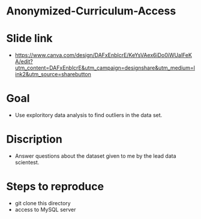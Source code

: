 # Anonymized-Curriculum-Access

# Slide link 
- https://www.canva.com/design/DAFxEnblcrE/KeYsVAex6iDo0iWUalFeKA/edit?utm_content=DAFxEnblcrE&utm_campaign=designshare&utm_medium=link2&utm_source=sharebutton

# Goal
- Use exploritory data analysis to find outliers in the data set.


# Discription 
- Answer questions about the dataset given to me by the lead data scientest.

# Steps to reproduce 
- git clone this directory
- access to MySQL server
